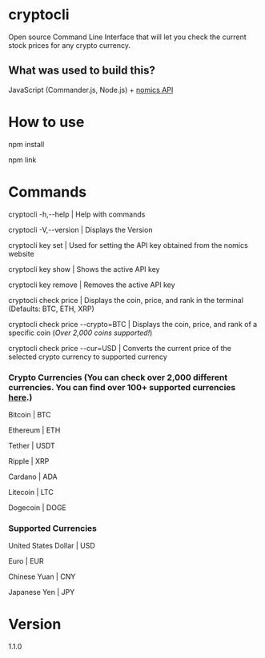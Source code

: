 # cryptocli

Open source Command Line Interface that will let you check the current stock prices for any crypto currency.

## What was used to build this?

JavaScript (Commander.js, Node.js) + [nomics API](https://p.nomics.com/cryptocurrency-bitcoin-api)

# How to use

npm install

npm link

# Commands

cryptocli -h,--help | Help with commands

cryptocli -V,--version | Displays the Version

cryptocli key set | Used for setting the API key obtained from the nomics website

cryptocli key show | Shows the active API key

cryptocli key remove | Removes the active API key

cryptocli check price | Displays the coin, price, and rank in the terminal (Defaults: BTC, ETH, XRP)

cryptocli check price --crypto=BTC | Displays the coin, price, and rank of a specific coin (_Over 2,000 coins supported!_)

cryptocli check price --cur=USD | Converts the current price of the selected crypto currency to supported currency

### Crypto Currencies (You can check over 2,000 different currencies. You can find over 100+ supported currencies [here](https://github.com/GhostlyPy/cryptocli/blob/master/List/Supported_Currencies.csv).)

Bitcoin | BTC

Ethereum | ETH

Tether | USDT

Ripple | XRP

Cardano | ADA

Litecoin | LTC

Dogecoin | DOGE

### Supported Currencies

United States Dollar | USD

Euro | EUR

Chinese Yuan | CNY

Japanese Yen | JPY

# Version

1.1.0

